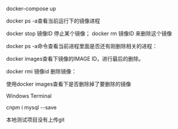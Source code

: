 <!--
 * @Descripttion: 
 * @version: 
 * @Author: rkz
 * @Date: 2021-01-16 09:05:34
 * @LastEditors: sueRimn
 * @LastEditTime: 2021-02-21 10:38:58
-->
<!-- 初始化npm init -y -->
<!-- npm i -g nodemon -->
<!-- crul -v http://www.baidu.com -->
<!-- npm i express -->
<!-- npm i live-server -g -->
<!-- npm i mysql --save -->
<!-- docker运行 -->
 docker-compose up

 docker ps -a查看当前运行下的镜像进程

docker stop 镜像ID 停止某个镜像；
docker rm 镜像ID   来删除这个镜像

docker ps -a命令查看当前进程里面是否还有刚删除相关的进程：

docker images查看下镜像的IMAGE ID，进行最后的删除。

docker rmi 镜像id 删除镜像：

使用docker images查看下是否删除掉了要删除的镜像

 Windows Terminal

 <!-- 03 -->
 cnpm i mysql --save

 本地测试项目没有上传git
